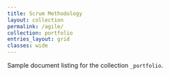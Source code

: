```yaml
---
title: Scrum Methodology
layout: collection
permalink: /agile/
collection: portfolio
entries_layout: grid
classes: wide
---
```


Sample document listing for the collection `_portfolio`.

